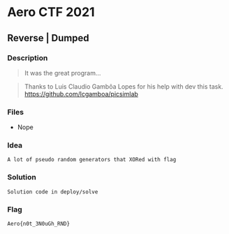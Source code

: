 # Aero CTF 2021

## Reverse | Dumped

### Description
> It was the great program...

> Thanks to Luis Claudio Gambôa Lopes for his help with dev this task.
> https://github.com/lcgamboa/picsimlab

### Files
- Nope 

### Idea
    A lot of pseudo random generators that XORed with flag 
    
### Solution
    Solution code in deploy/solve

### Flag
`Aero{n0t_3N0uGh_RND}`